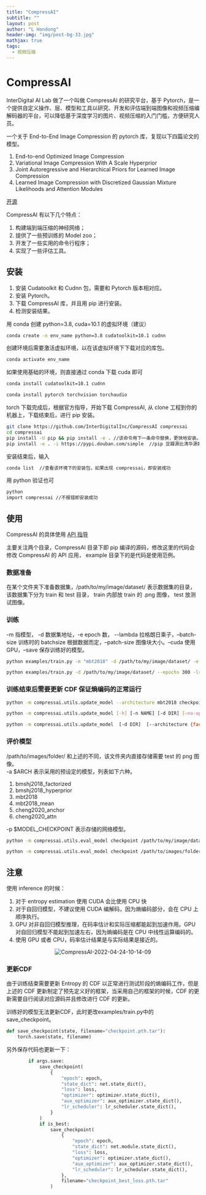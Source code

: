 ```yaml
---
title: "CompressAI"
subtitle: ""
layout: post
author: "L Hondong"
header-img: "img/post-bg-33.jpg"
mathjax: true
tags:
  - 视频压缩
---
```


# CompressAI

InterDigital AI Lab 做了一个叫做 CompressAI 的研究平台，基于 Pytorch，是一个提供自定义操作、层、模型和工具以研究、开发和评估端到端图像和视频压缩编解码器的平台，可以降低基于深度学习的图片、视频压缩的入门门槛，方便研究人员。

一个关于 End-to-End Image Compression 的 pytorch 库，复现以下四篇论文的模型。

1.  End-to-end Optimized Image Compression
2.  Variational Image Compression With A Scale Hyperprior
3.  Joint Autoregressive and Hierarchical Priors for Learned Image Compression
4.  Learned Image Compression with Discretized Gaussian Mixture Likelihoods and  Attention Modules

[开源](https://github.com/InterDigitalInc/CompressAI/)

CompressAI 有以下几个特点：

1. 构建端到端压缩的神经网络；
2. 提供了一些预训练的 Model zoo；
3. 开发了一些实用的命令行程序；
4. 实现了一些评估工具。

## 安装

1.  安装 Cudatoolkit 和 Cudnn 包，需要和 Pytorch 版本相对应。
2.  安装 Pytorch。
3.  下载 CompressAI 库，并且用 pip 进行安装。
4.  检测安装结果。

用 conda 创建 python=3.8, cuda=10.1 的虚拟环境（建议）

```bash
conda create -n env_name python=3.8 cudatoolkit=10.1 cudnn
```

创建环境后需要激活虚拟环境，以在该虚拟环境下下载对应的库包。

```bash
conda activate env_name
```

如果使用基础的环境，则直接通过 conda 下载 cuda 即可

```bash
conda install cudatoolkit=10.1 cudnn
```

```bash
conda install pytorch torchvision torchaudio
```

torch 下载完成后，根据官方指导，开始下载 CompressAI, 从 clone 工程到你的机器上，下载结束后，进行 pip 安装。

```bash
git clone https://github.com/InterDigitalInc/CompressAI compressai
cd compressai
pip install -U pip && pip install -e . //该命令用下一条命令替换，更快地安装。   
pip install -e . -i https://pypi.douban.com/simple  //pip 豆瓣源比清华源好
```

安装结束后，输入

```bash
conda list  //查看该环境下的安装包，如果出现 compressai，即安装成功
```

用 python 验证也可

```bash
python
import compressai //不报错即安装成功
```

## 使用

CompressAI 的具体使用 [API 指导](https://interdigitalinc.github.io/CompressAI/)

主要关注两个目录，CompressAI 目录下即 pip 编译的源码，修改这里的代码会修改 CompressAI 的 API 应用， example 目录下的是代码是使用范例。   

### 数据准备

在某个文件夹下准备数据集，/path/to/my/image/dataset/ 表示数据集的目录， 该数据集下分为 train 和 test 目录， train 内部放 train 的 .png 图像， test 放测试图像。

### 训练

-m 指模型， -d 数据集地址，-e epoch 数， --lambda 拉格朗日乘子，–batch-size 训练时的 batchsize 根据数据而定，–patch-size 图像块大小。–cuda 使用 GPU，–save 保存训练好的模型。

```bash
python examples/train.py -m "mbt2018" -d /path/to/my/image/dataset/ -e 100 --lambda 1e-2 --batch-size 32 --test-batch-size 16 --patch-size 256 256 --cuda --save
```

```bash
python examples/train.py -d /path/to/my/image/dataset/ --epochs 300 -lr 1e-4 --batch-size 16 --cuda --save
```

### 训练结束后需要更新 CDF 保证熵编码的正常运行

```bash
python -m compressai.utils.update_model --architecture mbt2018 checkpoint_best_loss.pth.tar
```

```bash
python -m compressai.utils.update_model [-h] [-n NAME] [-d DIR] [–no-update] [–architecture {factorized-prior,jarhp,mean-scale-hyperprior,scale-hyperprior}] filepath
```

```bash
python -m compressai.utils.update_model  [-d DIR]  [--architecture {factorized-prior,jarhp,mean-scale-hyperprior,scale-hyperprior}] filepath
```

### 评价模型

/path/to/images/folder/ 和上述的不同，该文件夹内直接存储需要 test 的 png 图像。  
-a $ARCH 表示采用的预设定的模型，列表如下六种。

1. bmshj2018_factorized
2. bmshj2018_hyperprior
3. mbt2018
4. mbt2018_mean
5. cheng2020_anchor
6. cheng2020_attn

-p $MODEL_CHECKPOINT 表示存储的网络模型。

```bash
python -m compressai.utils.eval_model checkpoint /path/to/my/image/dataset/test  -a mbt2018 -p checkpoint_best_loss-a57a3f14.pth.tar
```

```bash
python -m compressai.utils.eval_model checkpoint /path/to/images/folder/ -a $ARCH -p $MODEL_CHECKPOINT...
```

## 注意

使用 inference 的时候：

1. 对于 entropy estimation 使用 CUDA 会比使用 CPU 快
2. 对于自回归模型，不建议使用 CUDA 编解码，因为熵编码部分，会在 CPU 上顺序执行。
3. GPU 对非自回归模型推理，在码率估计和实际压缩都能起到加速作用。GPU 对自回归模型不能起到加速左右，因为熵编码是在 CPU 中线性运算编码的。
4. 使用 GPU 或者 CPU，码率估计结果是与实际结果是接近的。

<div align=center><img src="https://lhondong-pic.oss-cn-shenzhen.aliyuncs.com/img/assets/CompressAI-2022-04-24-10-14-09.png" alt="CompressAI-2022-04-24-10-14-09" style="zoom:100%;" /></div>

### 更新CDF

由于训练结束需要更新 Entropy 的 CDF 以正常进行测试阶段的熵编码工作，但是上述的 CDF 更新制定了预先定义好的框架，当采用自己的框架的时候，CDF 的更新需要自行阅读对应源码并且修改进行 CDF 的更新。

训练好的模型无法更新CDF，此时更改examples/train.py中的save_checkpoint。

```python
def save_checkpoint(state, filename="checkpoint.pth.tar"):
    torch.save(state, filename)
```

另外保存代码也更新一下：

```python
        if args.save:
            save_checkpoint(
                {
                    "epoch": epoch,
                    "state_dict": net.state_dict(),
                    "loss": loss,
                    "optimizer": optimizer.state_dict(),
                    "aux_optimizer": aux_optimizer.state_dict(),
                    "lr_scheduler": lr_scheduler.state_dict(),
                }
            )
            if is_best:
                save_checkpoint(
                    {
                        "epoch": epoch,
                        "state_dict": net.module.state_dict(),
                        "loss": loss,
                        "optimizer": optimizer.state_dict(),
                        "aux_optimizer": aux_optimizer.state_dict(),
                        "lr_scheduler": lr_scheduler.state_dict(),
                    },
                    filename="checkpoint_best_loss.pth.tar"
                )
```